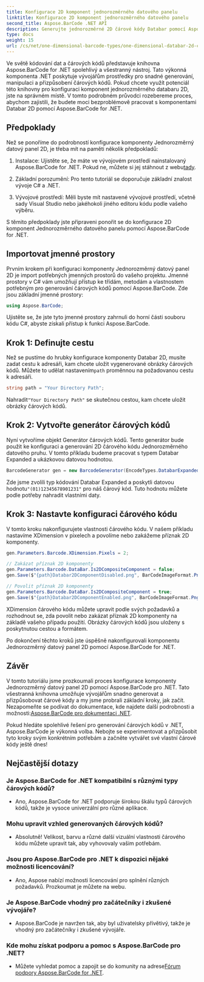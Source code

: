 ```yaml
---
title: Konfigurace 2D komponent jednorozměrného datového panelu
linktitle: Konfigurace 2D komponent jednorozměrného datového panelu
second_title: Aspose.BarCode .NET API
description: Generujte jednorozměrné 2D čárové kódy Databar pomocí Aspose.BarCode pro .NET. Postupujte podle našeho podrobného průvodce pro konfiguraci a přizpůsobení. Začněte vytvářet jedinečné čárové kódy ještě dnes!
type: docs
weight: 15
url: /cs/net/one-dimensional-barcode-types/one-dimensional-databar-2d-component-configuration/
---
```


Ve světě kódování dat a čárových kódů představuje knihovna Aspose.BarCode for .NET spolehlivý a všestranný nástroj. Tato výkonná komponenta .NET poskytuje vývojářům prostředky pro snadné generování, manipulaci a přizpůsobení čárových kódů. Pokud chcete využít potenciál této knihovny pro konfiguraci komponent jednorozměrného databaru 2D, jste na správném místě. V tomto podrobném průvodci rozebereme proces, abychom zajistili, že budete moci bezproblémově pracovat s komponentami Databar 2D pomocí Aspose.BarCode for .NET.

## Předpoklady

Než se ponoříme do podrobností konfigurace komponenty Jednorozměrný datový panel 2D, je třeba mít na paměti několik předpokladů:

1. Instalace: Ujistěte se, že máte ve vývojovém prostředí nainstalovaný Aspose.BarCode for .NET. Pokud ne, můžete si jej stáhnout z webu[tady](https://releases.aspose.com/barcode/net/).

2. Základní porozumění: Pro tento tutoriál se doporučuje základní znalost vývoje C# a .NET.

3. Vývojové prostředí: Měli byste mít nastavené vývojové prostředí, včetně sady Visual Studio nebo jakéhokoli jiného editoru kódu podle vašeho výběru.

S těmito předpoklady jste připraveni ponořit se do konfigurace 2D komponent Jednorozměrného datového panelu pomocí Aspose.BarCode for .NET.

## Importovat jmenné prostory

Prvním krokem při konfiguraci komponenty Jednorozměrný datový panel 2D je import potřebných jmenných prostorů do vašeho projektu. Jmenné prostory v C# vám umožňují přístup ke třídám, metodám a vlastnostem potřebným pro generování čárových kódů pomocí Aspose.BarCode. Zde jsou základní jmenné prostory:

```csharp
using Aspose.BarCode;
```

Ujistěte se, že jste tyto jmenné prostory zahrnuli do horní části souboru kódu C#, abyste získali přístup k funkci Aspose.BarCode.

## Krok 1: Definujte cestu

Než se pustíme do hrubky konfigurace komponenty Databar 2D, musíte zadat cestu k adresáři, kam chcete uložit vygenerované obrázky čárových kódů. Můžete to udělat nastavením`path` proměnnou na požadovanou cestu k adresáři.

```csharp
string path = "Your Directory Path";
```

 Nahradit`"Your Directory Path"` se skutečnou cestou, kam chcete uložit obrázky čárových kódů.

## Krok 2: Vytvořte generátor čárových kódů

Nyní vytvoříme objekt Generátor čárových kódů. Tento generátor bude použit ke konfiguraci a generování 2D čárového kódu Jednorozměrného datového pruhu. V tomto příkladu budeme pracovat s typem Databar Expanded a ukázkovou datovou hodnotou.

```csharp
BarcodeGenerator gen = new BarcodeGenerator(EncodeTypes.DatabarExpanded, "(01)12345678901231");
```

 Zde jsme zvolili typ kódování Databar Expanded a poskytli datovou hodnotu`"(01)12345678901231"` pro náš čárový kód. Tuto hodnotu můžete podle potřeby nahradit vlastními daty.

## Krok 3: Nastavte konfiguraci čárového kódu

V tomto kroku nakonfigurujete vlastnosti čárového kódu. V našem příkladu nastavíme XDimension v pixelech a povolíme nebo zakážeme příznak 2D komponenty.

```csharp
gen.Parameters.Barcode.XDimension.Pixels = 2;

// Zakázat příznak 2D komponenty
gen.Parameters.Barcode.DataBar.Is2DCompositeComponent = false;
gen.Save($"{path}Databar2DComponentDisabled.png", BarCodeImageFormat.Png);

// Povolit příznak 2D komponenty
gen.Parameters.Barcode.DataBar.Is2DCompositeComponent = true;
gen.Save($"{path}Databar2DComponentEnabled.png", BarCodeImageFormat.Png);
```

XDimension čárového kódu můžete upravit podle svých požadavků a rozhodnout se, zda povolit nebo zakázat příznak 2D komponenty na základě vašeho případu použití. Obrázky čárových kódů jsou uloženy s poskytnutou cestou a formátem.

Po dokončení těchto kroků jste úspěšně nakonfigurovali komponentu Jednorozměrný datový panel 2D pomocí Aspose.BarCode for .NET.

## Závěr

 V tomto tutoriálu jsme prozkoumali proces konfigurace komponenty Jednorozměrný datový panel 2D pomocí Aspose.BarCode pro .NET. Tato všestranná knihovna umožňuje vývojářům snadno generovat a přizpůsobovat čárové kódy a my jsme probrali základní kroky, jak začít. Nezapomeňte se podívat do dokumentace, kde najdete další podrobnosti a možnosti:[Aspose.BarCode pro dokumentaci .NET](https://reference.aspose.com/barcode/net/).

Pokud hledáte spolehlivé řešení pro generování čárových kódů v .NET, Aspose.BarCode je výkonná volba. Nebojte se experimentovat a přizpůsobit tyto kroky svým konkrétním potřebám a začněte vytvářet své vlastní čárové kódy ještě dnes!

## Nejčastější dotazy

### Je Aspose.BarCode for .NET kompatibilní s různými typy čárových kódů?
- Ano, Aspose.BarCode for .NET podporuje širokou škálu typů čárových kódů, takže je vysoce univerzální pro různé aplikace.

### Mohu upravit vzhled generovaných čárových kódů?
- Absolutně! Velikost, barvu a různé další vizuální vlastnosti čárového kódu můžete upravit tak, aby vyhovovaly vašim potřebám.

### Jsou pro Aspose.BarCode pro .NET k dispozici nějaké možnosti licencování?
- Ano, Aspose nabízí možnosti licencování pro splnění různých požadavků. Prozkoumat je můžete na webu.

### Je Aspose.BarCode vhodný pro začátečníky i zkušené vývojáře?
- Aspose.BarCode je navržen tak, aby byl uživatelsky přívětivý, takže je vhodný pro začátečníky i zkušené vývojáře.

### Kde mohu získat podporu a pomoc s Aspose.BarCode pro .NET?
-  Můžete vyhledat pomoc a zapojit se do komunity na adrese[Fórum podpory Aspose.BarCode for .NET](https://forum.aspose.com/c/barcode/13).